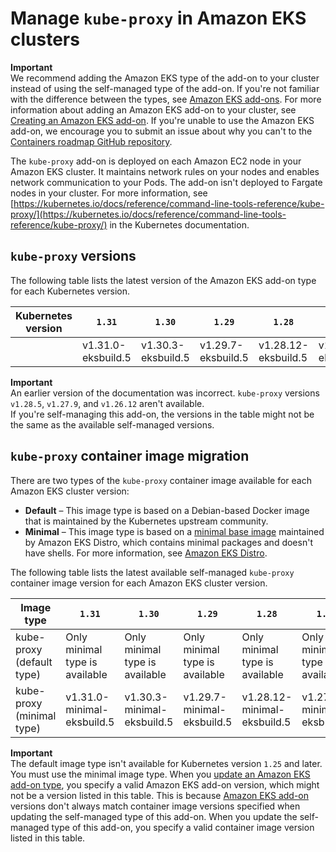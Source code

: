 # Manage `kube-proxy` in Amazon EKS clusters<a name="managing-kube-proxy"></a>

**Important**  
We recommend adding the Amazon EKS type of the add\-on to your cluster instead of using the self\-managed type of the add\-on\. If you're not familiar with the difference between the types, see [Amazon EKS add\-ons](eks-add-ons.md)\. For more information about adding an Amazon EKS add\-on to your cluster, see [Creating an Amazon EKS add\-on](creating-an-add-on.md)\. If you're unable to use the Amazon EKS add\-on, we encourage you to submit an issue about why you can't to the [Containers roadmap GitHub repository](https://github.com/aws/containers-roadmap/issues)\.

The `kube-proxy` add\-on is deployed on each Amazon EC2 node in your Amazon EKS cluster\. It maintains network rules on your nodes and enables network communication to your Pods\. The add\-on isn't deployed to Fargate nodes in your cluster\. For more information, see [https://kubernetes.io/docs/reference/command-line-tools-reference/kube-proxy/](https://kubernetes.io/docs/reference/command-line-tools-reference/kube-proxy/) in the Kubernetes documentation\.

## `kube-proxy` versions<a name="kube-proxy-versions"></a>

The following table lists the latest version of the Amazon EKS add\-on type for each Kubernetes version\.


| Kubernetes version | `1.31` | `1.30` | `1.29` | `1.28` | `1.27` | `1.26` | `1.25` | `1.24` | `1.23` | 
| --- | --- | --- | --- | --- | --- | --- | --- | --- | --- | 
|  | v1\.31\.0\-eksbuild\.5 | v1\.30\.3\-eksbuild\.5 | v1\.29\.7\-eksbuild\.5 | v1\.28\.12\-eksbuild\.5 | v1\.27\.16\-eksbuild\.3 | v1\.26\.15\-eksbuild\.10 | v1\.25\.16\-eksbuild\.13 | v1\.24\.17\-eksbuild\.19 | v1\.23\.17\-eksbuild\.16 | 

**Important**  
An earlier version of the documentation was incorrect\. `kube-proxy` versions `v1.28.5`, `v1.27.9`, and `v1.26.12` aren't available\.  
If you're self\-managing this add\-on, the versions in the table might not be the same as the available self\-managed versions\.

## `kube-proxy` container image migration<a name="managing-kube-proxy-images"></a>

There are two types of the `kube-proxy` container image available for each Amazon EKS cluster version:
+ **Default** – This image type is based on a Debian\-based Docker image that is maintained by the Kubernetes upstream community\.
+ **Minimal** – This image type is based on a [minimal base image](https://gallery.ecr.aws/eks-distro-build-tooling/eks-distro-minimal-base-iptables) maintained by Amazon EKS Distro, which contains minimal packages and doesn't have shells\. For more information, see [Amazon EKS Distro](https://distro.eks.amazonaws.com/)\.

The following table lists the latest available self\-managed `kube-proxy` container image version for each Amazon EKS cluster version\.


| Image type | `1.31` | `1.30` | `1.29` | `1.28` | `1.27` | `1.26` | `1.25` | `1.24` | `1.23` | 
| --- | --- | --- | --- | --- | --- | --- | --- | --- | --- | 
| kube\-proxy \(default type\) | Only minimal type is available | Only minimal type is available | Only minimal type is available | Only minimal type is available | Only minimal type is available | Only minimal type is available | Only minimal type is available | v1\.24\.10\-eksbuild\.2 | v1\.23\.16\-eksbuild\.2 | 
| kube\-proxy \(minimal type\) | v1\.31\.0\-minimal\-eksbuild\.5 | v1\.30\.3\-minimal\-eksbuild\.5 | v1\.29\.7\-minimal\-eksbuild\.5 | v1\.28\.12\-minimal\-eksbuild\.5 | v1\.27\.16\-minimal\-eksbuild\.3 | v1\.26\.15\-minimal\-eksbuild\.10 | v1\.25\.16\-minimal\-eksbuild\.8 | v1\.24\.17\-minimal\-eksbuild\.4 | v1\.23\.17\-minimal\-eksbuild\.5 | 

**Important**  
The default image type isn't available for Kubernetes version `1.25` and later\. You must use the minimal image type\.
When you [update an Amazon EKS add\-on type](updating-an-add-on.md), you specify a valid Amazon EKS add\-on version, which might not be a version listed in this table\. This is because [Amazon EKS add\-on](workloads-add-ons-available-eks.md#add-ons-kube-proxy) versions don't always match container image versions specified when updating the self\-managed type of this add\-on\. When you update the self\-managed type of this add\-on, you specify a valid container image version listed in this table\. 
